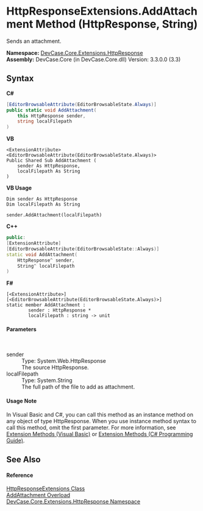 # HttpResponseExtensions.AddAttachment Method (HttpResponse, String)
 

Sends an attachment.

**Namespace:**&nbsp;<a href="N_DevCase_Core_Extensions_HttpResponse">DevCase.Core.Extensions.HttpResponse</a><br />**Assembly:**&nbsp;DevCase.Core (in DevCase.Core.dll) Version: 3.3.0.0 (3.3)

## Syntax

**C#**<br />
``` C#
[EditorBrowsableAttribute(EditorBrowsableState.Always)]
public static void AddAttachment(
	this HttpResponse sender,
	string localFilepath
)
```

**VB**<br />
``` VB
<ExtensionAttribute>
<EditorBrowsableAttribute(EditorBrowsableState.Always)>
Public Shared Sub AddAttachment ( 
	sender As HttpResponse,
	localFilepath As String
)
```

**VB Usage**<br />
``` VB Usage
Dim sender As HttpResponse
Dim localFilepath As String

sender.AddAttachment(localFilepath)
```

**C++**<br />
``` C++
public:
[ExtensionAttribute]
[EditorBrowsableAttribute(EditorBrowsableState::Always)]
static void AddAttachment(
	HttpResponse^ sender, 
	String^ localFilepath
)
```

**F#**<br />
``` F#
[<ExtensionAttribute>]
[<EditorBrowsableAttribute(EditorBrowsableState.Always)>]
static member AddAttachment : 
        sender : HttpResponse * 
        localFilepath : string -> unit 

```


#### Parameters
&nbsp;<dl><dt>sender</dt><dd>Type: System.Web.HttpResponse<br />The source HttpResponse.</dd><dt>localFilepath</dt><dd>Type: System.String<br />The full path of the file to add as attachment.</dd></dl>

#### Usage Note
In Visual Basic and C#, you can call this method as an instance method on any object of type HttpResponse. When you use instance method syntax to call this method, omit the first parameter. For more information, see <a href="https://docs.microsoft.com/dotnet/visual-basic/programming-guide/language-features/procedures/extension-methods">Extension Methods (Visual Basic)</a> or <a href="https://docs.microsoft.com/dotnet/csharp/programming-guide/classes-and-structs/extension-methods">Extension Methods (C# Programming Guide)</a>.

## See Also


#### Reference
<a href="T_DevCase_Core_Extensions_HttpResponse_HttpResponseExtensions">HttpResponseExtensions Class</a><br /><a href="Overload_DevCase_Core_Extensions_HttpResponse_HttpResponseExtensions_AddAttachment">AddAttachment Overload</a><br /><a href="N_DevCase_Core_Extensions_HttpResponse">DevCase.Core.Extensions.HttpResponse Namespace</a><br />